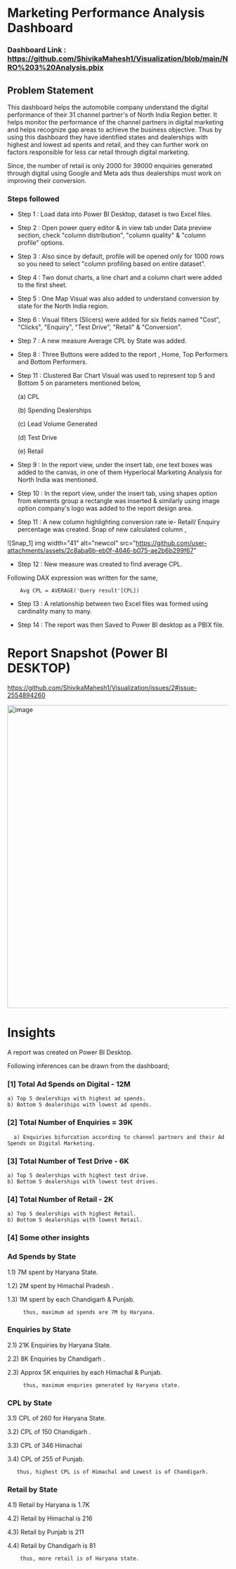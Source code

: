 # Marketing Performance Analysis Dashboard

### Dashboard Link : https://github.com/ShivikaMahesh1/Visualization/blob/main/NRO%203%20Analysis.pbix

## Problem Statement

This dashboard helps the automobile company  understand the digital performance of their 31 channel partner's of North India Region better. It helps monitor the performance of the channel partners in digital marketing and helps recognize gap areas to achieve the business objective. Thus by using this dashboard they have identified states and dealerships with highest and lowest ad spents and retail, and they can further work on factors responsible for less car retail through digital marketing.

Since, the number of retail is only 2000 for 39000 enquiries generated through digital using Google and Meta ads thus dealerships must work on improving their conversion. 




### Steps followed 

- Step 1 : Load data into Power BI Desktop, dataset is two Excel files.
- Step 2 : Open power query editor & in view tab under Data preview section, check "column distribution", "column quality" & "column profile" options.
- Step 3 : Also since by default, profile will be opened only for 1000 rows so you need to select "column profiling based on entire dataset".
- Step 4 : Two donut charts, a line chart and a column chart were added to the first sheet. 
- Step 5 : One Map Visual was also added to understand conversion by state for the North India region.
- Step 6 : Visual filters (Slicers) were added for six fields named "Cost", "Clicks", "Enquiry", "Test Drive", "Retail" & "Conversion".
- Step 7 : A new measure Average CPL by State was added.
- Step 8 : Three Buttons were added to the report , Home, Top Performers and Bottom Performers.
- Step 11 : Clustered Bar Chart Visual  was used to represent top 5 and Bottom 5 on parameters mentioned below,

  (a) CPL 

  (b) Spending Dealerships
  
  (c) Lead Volume Generated 
  
  (d) Test Drive 
  
  (e) Retail 
  
  

- Step 9 : In the report view, under the insert tab, one text boxes was added to the canvas, in one of them Hyperlocal Marketing Analysis for North India  was mentioned.

- Step 10 : In the report view, under the insert tab, using shapes option from elements group a rectangle was inserted & similarly using image option company's logo was added to the report design area. 

- Step 11 : A new column highlighting conversion rate ie- Retail/ Enquiry percentage was created.
Snap of new calculated column ,

![Snap_1] img width="41" alt="newcol" src="https://github.com/user-attachments/assets/2c8aba6b-eb0f-4646-b075-ae2b6b299f67"


- Step 12 : New measure was created to find average CPL.

Following DAX expression was written for the same,
        
        Avg CPL = AVERAGE('Query result'[CPL])
        
 
 - Step 13 : A relationship between two Excel files was formed using cardinality many to many.

 - Step 14 : The report was then Saved to Power BI desktop as a PBIX file.

 
 # Report Snapshot (Power BI DESKTOP)


 https://github.com/ShivikaMahesh1/Visualization/issues/2#issue-2554894260

<img width="689" alt="image" src="https://github.com/user-attachments/assets/7906245a-fd80-4953-b082-b7c959b85f78">


# Insights

A report was created on Power BI Desktop.

Following inferences can be drawn from the dashboard;

### [1] Total Ad Spends on Digital  - 12M

   
    a) Top 5 dealerships with highest ad spends. 
    b) Bottom 5 dealerships with lowest ad spends.
    
 ### [2] Total Number of Enquiries = 39K

      a) Enquiries bifurcation according to channel partners and their Ad Spends on Digital Marketing.

### [3] Total Number of Test Drive - 6K

    a) Top 5 dealerships with highest test drive. 
    b) Bottom 5 dealerships with lowest test drives.
    
  
   
 ### [4] Total Number of Retail - 2K

    a) Top 5 dealerships with highest Retail. 
    b) Bottom 5 dealerships with lowest Retail.


 ### [4] Some other insights
 
 ### Ad Spends by State
 
 1.1) 7M spent by Haryana State. 
 
 1.2) 2M spent by Himachal Pradesh .
 
 1.3) 1M spent by each Chandigarh & Punjab.
 
         thus, maximum ad spends are 7M by Haryana.
 
 ### Enquiries by State
 
 2.1)  21K Enquiries by Haryana State. 
 
 2.2) 8K Enquiries by Chandigarh .
 
 2.3) Approx 5K enquiries by each Himachal & Punjab.
 
 
 
         thus, maximum enquries generated by Haryana state.
         
### CPL by State

3.1) CPL of 260 for Haryana State. 
 
 3.2) CPL of 150  Chandigarh .
 
 3.3) CPL of 346 Himachal
 
 3.4) CPL of 255 of  Punjab.
       
       thus, highest CPL is of Himachal and Lowest is of Chandigarh.

### Retail by State 

4.1) Retail by Haryana is 1.7K

4.2) Retail by Himachal is 216

4.3) Retail by Punjab is 211

4.4) Retail by Chandigarh is 81

        thus, more retail is of Haryana state.
